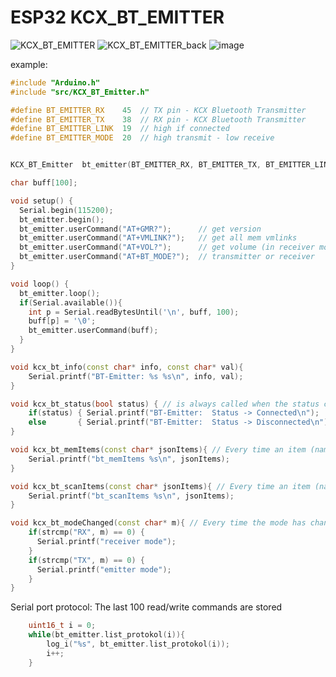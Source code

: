 # ESP32 KCX_BT_EMITTER

![KCX_BT_EMITTER](https://github.com/schreibfaul1/ESP32-KCX-BT-EMITTER/assets/26044260/4857e72a-ae46-493c-8352-fbcc0a9edc78)
![KCX_BT_EMITTER_back](https://github.com/schreibfaul1/ESP32-KCX-BT-EMITTER/assets/26044260/c884e1fb-5922-4dd6-a23b-bdfb6ad25d2d)
![image](https://github.com/schreibfaul1/ESP32-KCX-BT-EMITTER/assets/26044260/9d4e56c2-2904-44a2-a356-20bae7a136a3)

example:
````c++
#include "Arduino.h"
#include "src/KCX_BT_Emitter.h"

#define BT_EMITTER_RX    45  // TX pin - KCX Bluetooth Transmitter
#define BT_EMITTER_TX    38  // RX pin - KCX Bluetooth Transmitter
#define BT_EMITTER_LINK  19  // high if connected
#define BT_EMITTER_MODE  20  // high transmit - low receive


KCX_BT_Emitter  bt_emitter(BT_EMITTER_RX, BT_EMITTER_TX, BT_EMITTER_LINK, BT_EMITTER_MODE);

char buff[100];

void setup() {
  Serial.begin(115200);
  bt_emitter.begin();
  bt_emitter.userCommand("AT+GMR?");      // get version
  bt_emitter.userCommand("AT+VMLINK?");   // get all mem vmlinks
  bt_emitter.userCommand("AT+VOL?");      // get volume (in receiver mode 0 ... 31)
  bt_emitter.userCommand("AT+BT_MODE?");  // transmitter or receiver
}

void loop() {
  bt_emitter.loop();
  if(Serial.available()){
    int p = Serial.readBytesUntil('\n', buff, 100);
    buff[p] = '\0';
    bt_emitter.userCommand(buff);
  }
}

void kcx_bt_info(const char* info, const char* val){
    Serial.printf("BT-Emitter: %s %s\n", info, val);
}

void kcx_bt_status(bool status) { // is always called when the status changes fron disconnected to connected and vice versa
    if(status) { Serial.printf("BT-Emitter:  Status -> Connected\n");   }
    else       { Serial.printf("BT-Emitter:  Status -> Disconnected\n");}
}

void kcx_bt_memItems(const char* jsonItems){ // Every time an item (name or address) was added, a JSON string is passed here
    Serial.printf("bt_memItems %s\n", jsonItems);
}

void kcx_bt_scanItems(const char* jsonItems){ // Every time an item (name and address) was scanned, a JSON string is passed here
    Serial.printf("bt_scanItems %s\n", jsonItems);
}

void kcx_bt_modeChanged(const char* m){ // Every time the mode has changed
    if(strcmp("RX", m) == 0) {
      Serial.printf("receiver mode");
    }
    if(strcmp("TX", m) == 0) {
      Serial.printf("emitter mode");
    }
}


````

Serial port protocol:
The last 100 read/write commands are stored
````c++
    uint16_t i = 0;
    while(bt_emitter.list_protokol(i)){
        log_i("%s", bt_emitter.list_protokol(i));
        i++;
    }
````
